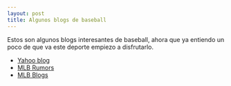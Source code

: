 ```yaml
---
layout: post
title: Algunos blogs de baseball
---
```


Estos son algunos blogs interesantes de baseball, ahora que ya entiendo
un poco de que va este deporte empiezo a disfrutarlo.


* [Yahoo blog](http://sports.yahoo.com/blogs/mlb-big-league-stew/)
* [MLB Rumors](http://www.mlbtraderumors.com/)
* [MLB Blogs](http://mlbcomblogs.mlblogs.com/)
